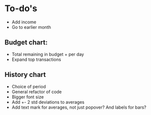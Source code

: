 # To-do's

- Add income
- Go to earlier month

## Budget chart:

- Total remaining in budget + per day
- Expand top transactions

## History chart

- Choice of period 
- General refactor of code 
- Bigger font size
- Add +- 2 std deviations to averages
- Add text mark for averages, not just popover? And labels for bars?
